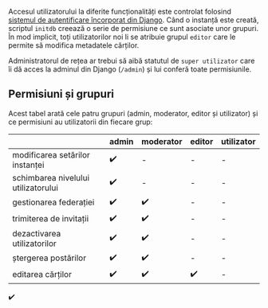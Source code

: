 Accesul utilizatorului la diferite funcționalități este controlat folosind [sistemul de autentificare încorporat din Django](https://docs.djangoproject.com/en/3.2/topics/auth/default/). Când o instanță este creată, scriptul `initdb` creează o serie de permisiune ce sunt asociate unor grupuri. În mod implicit, toți utilizatorilor noi li se atribuie grupul `editor` care le permite să modifica metadatele cărților.

Administratorul de rețea ar trebui să aibă statutul de `super utilizator` care îi dă acces la adminul din Django (`/admin`) și lui conferă toate permisiunile.

## Permisiuni și grupuri
Acest tabel arată cele patru grupuri (admin, moderator, editor și utilizator) și ce permisiuni au utilizatorii din fiecare grup:

|                                     | admin | moderator | editor | utilizator |
| ----------------------------------- | ----- | --------- | ------ | ---------- |
| modificarea setărilor instanței     | ✔️    | -         | -      | -          |
| schimbarea nivelului utilizatorului | ✔️    | -         | -      | -          |
| gestionarea federației              | ✔️    | ✔️        | -      | -          |
| trimiterea de invitații             | ✔️    | ✔️        | -      | -          |
| dezactivarea utilizatorilor         | ✔️    | ✔️        | -      | -          |
| ștergerea postărilor                | ✔️    | ✔️        | -      | -          |
| editarea cărților                   | ✔️    | ✔️        | ✔️     | -          |
 ✔️
